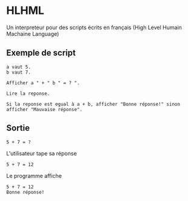 # HLHML
Un interpreteur pour des scripts écrits en français (High Level Humain Machaine Language)

## Exemple de script
```
a vaut 5.
b vaut 7.

Afficher a " + " b " = ? ".

Lire la reponse.

Si la reponse est egual à a + b, afficher "Bonne réponse!" sinon afficher "Mauvaise réponse".
```

## Sortie
```
5 + 7 = ? 
```
L'utilisateur tape sa réponse
```
5 + 7 = 12
```
Le programme affiche
```
5 + 7 = 12
Bonne réponse!
```
